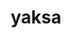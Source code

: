 ---
title: "yaksa"
layout: cache
categories: [package, v0.18.1]
meta: {"versions": ["0.2"], "compilers": ["gcc@=7.3.1", "gcc@=7.5.0", "gcc@=8.4.0"], "oss": ["amzn2", "ubuntu18.04"], "platforms": ["linux"], "targets": ["aarch64", "graviton2", "x86_64", "x86_64_v3", "x86_64_v4"], "stacks": ["aws-isc", "aws-isc-aarch64", "build_systems", "e4s", "root", "tutorial"], "num_specs": 9, "num_specs_by_stack": {"e4s": 2, "root": 9, "tutorial": 2, "aws-isc-aarch64": 2, "aws-isc": 2, "build_systems": 1}}
spec_details: [{"hash": "qqeunsukwnt4jtx3jd6scxplvzsgqxsu", "compiler": "gcc@=7.5.0", "versions": ["0.2"], "os": "ubuntu18.04", "platform": "linux", "target": "x86_64", "variants": ["~cuda", "~rocm"], "stacks": ["e4s", "root"], "size": "-", "tarball": "https://binaries.spack.io/v0.18.1/build_cache/linux-ubuntu18.04-x86_64/gcc-7.5.0/yaksa-0.2/linux-ubuntu18.04-x86_64-gcc-7.5.0-yaksa-0.2-qqeunsukwnt4jtx3jd6scxplvzsgqxsu.spack"}, {"hash": "4x2hutv3mo5mkets7hjqs74fe25osb7t", "compiler": "gcc@=8.4.0", "versions": ["0.2"], "os": "ubuntu18.04", "platform": "linux", "target": "x86_64", "variants": ["~cuda", "~rocm"], "stacks": ["root", "tutorial"], "size": "-", "tarball": "https://binaries.spack.io/v0.18.1/build_cache/linux-ubuntu18.04-x86_64/gcc-8.4.0/yaksa-0.2/linux-ubuntu18.04-x86_64-gcc-8.4.0-yaksa-0.2-4x2hutv3mo5mkets7hjqs74fe25osb7t.spack"}, {"hash": "yw46xknwoa47qpfflbqgg6mvonl7rnbs", "compiler": "gcc@=7.3.1", "versions": ["0.2"], "os": "amzn2", "platform": "linux", "target": "aarch64", "variants": ["~cuda", "~rocm"], "stacks": ["aws-isc-aarch64", "root"], "size": "-", "tarball": "https://binaries.spack.io/v0.18.1/build_cache/linux-amzn2-aarch64/gcc-7.3.1/yaksa-0.2/linux-amzn2-aarch64-gcc-7.3.1-yaksa-0.2-yw46xknwoa47qpfflbqgg6mvonl7rnbs.spack"}, {"hash": "d7gx35vaancpb2s2malvz5c57odncbzj", "compiler": "gcc@=7.5.0", "versions": ["0.2"], "os": "ubuntu18.04", "platform": "linux", "target": "x86_64", "variants": ["~cuda", "~rocm"], "stacks": ["root", "tutorial"], "size": "-", "tarball": "https://binaries.spack.io/v0.18.1/build_cache/linux-ubuntu18.04-x86_64/gcc-7.5.0/yaksa-0.2/linux-ubuntu18.04-x86_64-gcc-7.5.0-yaksa-0.2-d7gx35vaancpb2s2malvz5c57odncbzj.spack"}, {"hash": "byusee7cls46yqwichw57ehhsbdqkppn", "compiler": "gcc@=7.3.1", "versions": ["0.2"], "os": "amzn2", "platform": "linux", "target": "x86_64_v3", "variants": ["~cuda", "~rocm"], "stacks": ["aws-isc", "root"], "size": "-", "tarball": "https://binaries.spack.io/v0.18.1/build_cache/linux-amzn2-x86_64_v3/gcc-7.3.1/yaksa-0.2/linux-amzn2-x86_64_v3-gcc-7.3.1-yaksa-0.2-byusee7cls46yqwichw57ehhsbdqkppn.spack"}, {"hash": "kb3nvcztkzwacbbhnx57rcxy7u7xr7an", "compiler": "gcc@=7.3.1", "versions": ["0.2"], "os": "amzn2", "platform": "linux", "target": "graviton2", "variants": ["~cuda", "~rocm"], "stacks": ["aws-isc-aarch64", "root"], "size": "-", "tarball": "https://binaries.spack.io/v0.18.1/build_cache/linux-amzn2-graviton2/gcc-7.3.1/yaksa-0.2/linux-amzn2-graviton2-gcc-7.3.1-yaksa-0.2-kb3nvcztkzwacbbhnx57rcxy7u7xr7an.spack"}, {"hash": "sn7lsev5p2pr2ghpdfcd5tc2ngy3472l", "compiler": "gcc@=7.5.0", "versions": ["0.2"], "os": "ubuntu18.04", "platform": "linux", "target": "x86_64", "variants": ["~cuda", "~rocm"], "stacks": ["e4s", "root"], "size": "-", "tarball": "https://binaries.spack.io/v0.18.1/build_cache/linux-ubuntu18.04-x86_64/gcc-7.5.0/yaksa-0.2/linux-ubuntu18.04-x86_64-gcc-7.5.0-yaksa-0.2-sn7lsev5p2pr2ghpdfcd5tc2ngy3472l.spack"}, {"hash": "nasrub3crzt3hmogclx52625plt2mqqh", "compiler": "gcc@=7.3.1", "versions": ["0.2"], "os": "amzn2", "platform": "linux", "target": "x86_64_v4", "variants": ["~cuda", "~rocm"], "stacks": ["aws-isc", "root"], "size": "-", "tarball": "https://binaries.spack.io/v0.18.1/build_cache/linux-amzn2-x86_64_v4/gcc-7.3.1/yaksa-0.2/linux-amzn2-x86_64_v4-gcc-7.3.1-yaksa-0.2-nasrub3crzt3hmogclx52625plt2mqqh.spack"}, {"hash": "7dgvgpqercewlzzjoouj75idpbtaxeig", "compiler": "gcc@=7.5.0", "versions": ["0.2"], "os": "ubuntu18.04", "platform": "linux", "target": "x86_64", "variants": ["~cuda", "~rocm"], "stacks": ["build_systems", "root"], "size": "-", "tarball": "https://binaries.spack.io/v0.18.1/build_cache/linux-ubuntu18.04-x86_64/gcc-7.5.0/yaksa-0.2/linux-ubuntu18.04-x86_64-gcc-7.5.0-yaksa-0.2-7dgvgpqercewlzzjoouj75idpbtaxeig.spack"}]
---
